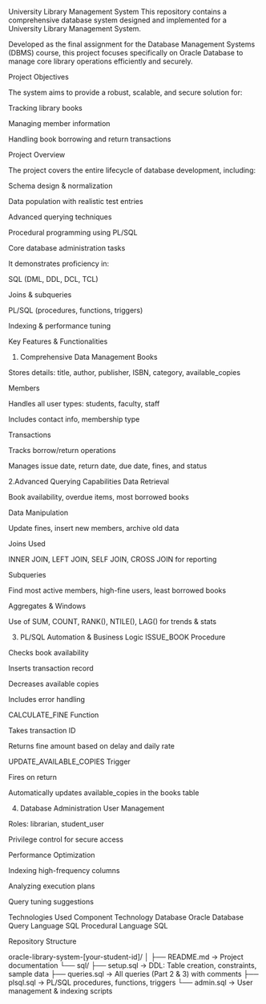  University Library Management System
This repository contains a comprehensive database system designed and implemented for a University Library Management System.


Developed as the final assignment for the Database Management Systems (DBMS) course, this project focuses specifically on Oracle Database to manage core library operations efficiently and securely.


 Project Objectives

 
The system aims to provide a robust, scalable, and secure solution for:

Tracking library books

Managing member information

Handling book borrowing and return transactions



Project Overview


The project covers the entire lifecycle of database development, including:

Schema design & normalization

Data population with realistic test entries

Advanced querying techniques

Procedural programming using PL/SQL

Core database administration tasks



It demonstrates proficiency in:



SQL (DML, DDL, DCL, TCL)

Joins & subqueries

PL/SQL (procedures, functions, triggers)

Indexing & performance tuning



Key Features & Functionalities



1.  Comprehensive Data Management
Books

Stores details: title, author, publisher, ISBN, category, available_copies

Members

Handles all user types: students, faculty, staff

Includes contact info, membership type

Transactions

Tracks borrow/return operations

Manages issue date, return date, due date, fines, and status




2.Advanced Querying Capabilities
Data Retrieval


Book availability, overdue items, most borrowed books

Data Manipulation

Update fines, insert new members, archive old data

Joins Used

INNER JOIN, LEFT JOIN, SELF JOIN, CROSS JOIN for reporting

Subqueries

Find most active members, high-fine users, least borrowed books

Aggregates & Windows

Use of SUM, COUNT, RANK(), NTILE(), LAG() for trends & stats



3. PL/SQL Automation & Business Logic
ISSUE_BOOK Procedure


Checks book availability

Inserts transaction record

Decreases available copies

Includes error handling

CALCULATE_FINE Function

Takes transaction ID

Returns fine amount based on delay and daily rate

UPDATE_AVAILABLE_COPIES Trigger

Fires on return

Automatically updates available_copies in the books table



4. Database Administration
User Management


Roles: librarian, student_user

Privilege control for secure access

Performance Optimization

Indexing high-frequency columns

Analyzing execution plans

Query tuning suggestions

Technologies Used
Component	Technology
Database	Oracle Database
Query Language	SQL
Procedural Language	SQL



Repository Structure

oracle-library-system-[your-student-id]/
│
├── README.md               → Project documentation
└── sql/
    ├── setup.sql           → DDL: Table creation, constraints, sample data
    ├── queries.sql         → All queries (Part 2 & 3) with comments
    ├── plsql.sql           → PL/SQL procedures, functions, triggers
    └── admin.sql           → User management & indexing scripts
